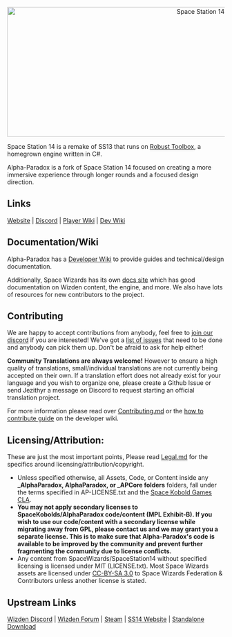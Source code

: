 <p align="center"> <img alt="Space Station 14" width="880" height="300" src="https://raw.githubusercontent.com/space-wizards/asset-dump/de329a7898bb716b9d5ba9a0cd07f38e61f1ed05/github-logo.svg" /></p>

Space Station 14 is a remake of SS13 that runs on [Robust Toolbox](https://github.com/space-wizards/RobustToolbox), a homegrown engine written in C#.

Alpha-Paradox is a fork of Space Station 14 focused on creating a more immersive experience through longer rounds and a focused design direction.

## Links

[Website](https://alpha-paradox.com/) | [Discord](https://discord.alpha-paradox.com/) | [Player Wiki](https://wiki.alpha-paradox.com/) | [Dev Wiki](https://devwiki.alpha-paradox.com/)

## Documentation/Wiki

Alpha-Paradox has a [Developer Wiki](https://devwiki.alpha-paradox.com/index.php/Main_Page) to provide guides and technical/design documentation.

Additionally, Space Wizards has its own [docs site](https://docs.spacestation14.io/) which has good documentation on Wizden content, the engine, and more. We also have lots of resources for new contributors to the project.

## Contributing
We are happy to accept contributions from anybody, feel free to [join our discord](http://discord.alpha-paradox.com) if you are interested! We've got a [list of issues](https://github.com/space-kobold/alpha-paradox/issues) that need to be done and anybody can pick them up. Don't be afraid to ask for help either!  

**Community Translations are always welcome!** However to ensure a high quality of translations, small/individual translations are not currently being accepted on their own. If a translation effort does not already exist for your language and you wish to organize one, please create a Github Issue or send Jezithyr a message on Discord to request starting an official translation project.

For more information please read over [Contributing.md](https://github.com/Space-Kobold/Alpha-Paradox/blob/master/Contributing.md) or the [how to contribute guide](https://devwiki.alpha-paradox.com/index.php/Guide:HowToContribute) on the developer wiki.

## Licensing/Attribution:
These are just the most important points, Please read [Legal.md](https://github.com/Space-Kobold/Alpha-Paradox/blob/master/Legal.md) for the specifics around licensing/attribution/copyright.
- Unless specified otherwise, all Assets, Code, or Content inside any **\_AlphaParadox, AlphaParadox, or \_APCore folders** folders, fall under the terms specified in AP-LICENSE.txt and the [Space Kobold Games CLA](https://gist.github.com/SpaceKoboldGames/a8f6b7a7d272cf949c60e0822cdf226e).
-  __**You may not apply secondary licenses to SpaceKobolds/AlphaParadox code/content (MPL Exhibit-B). If you wish to use our code/content with a secondary license while migrating away from GPL, please contact us and we may grant you a separate license. This is to make sure that Alpha-Paradox's code is available to be improved by the community and prevent further fragmenting the community due to license conflicts.**__
- Any content from SpaceWizards/SpaceStation14 without specified licensing is licensed under MIT (LICENSE.txt). Most Space Wizards assets are licensed under [CC-BY-SA 3.0](https://creativecommons.org/licenses/by-sa/3.0/) to Space Wizards Federation & Contributors unless another license is stated.

## Upstream Links

[Wizden Discord](https://discord.ss14.io/) | [Wizden Forum](https://forum.spacestation14.io/) | [Steam](https://store.steampowered.com/app/1255460/Space_Station_14/) | [SS14 Website](https://spacestation14.io/) | [Standalone Download](https://spacestation14.io/about/nightlies/)
